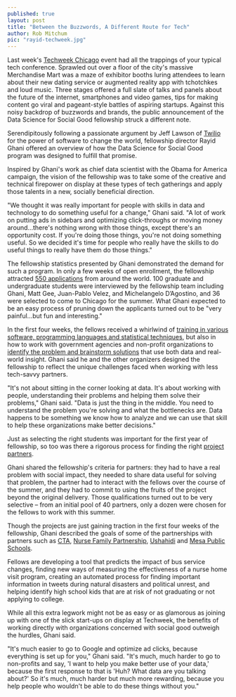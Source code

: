 ```yaml
---
published: true
layout: post
title: "Between the Buzzwords, A Different Route for Tech"
author: Rob Mitchum
pic: "rayid-techweek.jpg"
---
```


Last week's [Techweek Chicago](http://techweek.com/chicago/) event had all the trappings of your typical tech conference. Sprawled out over a floor of the city's massive Merchandise Mart was a maze of exhibitor booths luring attendees to learn about their new dating service or augmented reality app with tchotchkes and loud music. Three stages offered a full slate of talks and panels about the future of the internet, smartphones and video games, tips for making content go viral and pageant-style battles of aspiring startups. Against this noisy backdrop of buzzwords and brands, the public announcement of the Data Science for Social Good fellowship struck a different note.
 
Serendipitously following a passionate argument by Jeff Lawson of [Twilio](http://www.twilio.com/) for the power of software to change the world, fellowship director Rayid Ghani offered an overview of how the Data Science for Social Good program was designed to fulfill that promise. 

Inspired by Ghani's work as chief data scientist with the Obama for America campaign, the vision of the fellowship was to take some of the creative and technical firepower on display at these types of tech gatherings and apply those talents in a new, socially beneficial direction.
 
"We thought it was really important for people with skills in data and technology to do something useful for a change," Ghani said. "A lot of work on putting ads in sidebars and optimizing click-throughs or moving money around…there's nothing wrong with those things, except there's an opportunity cost. If you're doing those things, you're not doing something useful. So we decided it's time for people who really have the skills to do useful things to really have them do those things."
 
The fellowship statistics presented by Ghani demonstrated the demand for such a program. In only a few weeks of open enrollment, the fellowship attracted [550 applications](http://dssg.io/2013/05/21/the-fellowship-and-the-fellows.html) from around the world. 100 graduate and undergraduate students were interviewed by the fellowship team including Ghani, Matt Gee, Juan-Pablo Velez, and Michelangelo D’Agostino, and 36 were selected to come to Chicago for the summer. What Ghani expected to be an easy process of pruning down the applicants turned out to be "very painful…but fun and interesting."
 
In the first four weeks, the fellows received a whirlwind of [training in various software, programming languages and statistical techniques](http://dssg.io/2013/06/08/training-data-scientists-tools.html), but also in how to work with government agencies and non-profit organizations to [identify the problem and brainstorm solutions](http://dssg.io/2013/06/26/training-data-scientists-problemsolving.html) that use both data and real-world insight. Ghani said he and the other organizers designed the fellowship to reflect the unique challenges faced when working with less tech-savvy partners.
 
"It's not about sitting in the corner looking at data. It's about working with people, understanding their problems and helping them solve their problems," Ghani said. "Data is just the thing in the middle. You need to understand the problem you're solving and what the bottlenecks are. Data happens to be something we know how to analyze and we can use that skill to help these organizations make better decisions."
 
Just as selecting the right students was important for the first year of fellowship, so too was there a rigorous process for finding the right [project partners](http://dssg.io/projects/). 

Ghani shared the fellowship's criteria for partners: they had to have a real problem with social impact, they needed to share data useful for solving that problem, the partner had to interact with the fellows over the course of the summer, and they had to commit to using the fruits of the project beyond the original delivery. Those qualifications turned out to be very selective – from an initial pool of 40 partners, only a dozen were chosen for the fellows to work with this summer.
 
Though the projects are just gaining traction in the first four weeks of the fellowship, Ghani described the goals of some of the partnerships with partners such as [CTA](http://www.transitchicago.com/), [Nurse Family Partnership](http://www.nursefamilypartnership.org/), [Ushahidi](http://www.ushahidi.com/) and [Mesa Public Schools](http://www.mpsaz.org/). 

Fellows are developing a tool that predicts the impact of bus service changes, finding new ways of measuring the effectiveness of a nurse home visit program, creating an automated process for finding important information in tweets during natural disasters and political unrest, and helping identify high school kids that are at risk of not graduating or not applying to college.
 
While all this extra legwork might not be as easy or as glamorous as joining up with one of the slick start-ups on display at Techweek, the benefits of working directly with organizations concerned with social good outweigh the hurdles, Ghani said.
 
"It's much easier to go to Google and optimize ad clicks, because everything is set up for you," Ghani said. "It's much, much harder to go to non-profits and say, 'I want to help you make better use of your data,' because the first response to that is 'Huh? What data are you talking about?' So it's much, much harder but much more rewarding, because you help people who wouldn't be able to do these things without you."